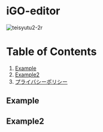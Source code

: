 # iGO-editor
![teisyutu2-2r](https://user-images.githubusercontent.com/55012754/65386520-b93adc80-dd77-11e9-9d2e-220e9f3eb84f.gif)

# Table of Contents
1. [Example](#example)
2. [Example2](#example2)
3. [プライバシーポリシー](https://yoshio-konosu.github.io/igo-editor/)

## Example
## Example2
